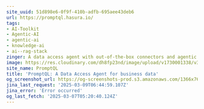 ```yaml
---
site_uuid: 51d898e6-0f9f-410b-adfb-695aee43deb6
url: https://promptql.hasura.io/
tags:
- AI-Toolkit
- Agentic-AI
- agentic-ai
- knowledge-ai
- ai--rag-stack
zinger: A data access agent with out-of-the-box connectors and agentic query planning.
image: https://res.cloudinary.com/dh8fp23nd/image/upload/v1730001338/v3-website/prompt-ql/promptql-og_nixyob.png
site_name: PromptQL
title: 'PromptQL: A Data Access Agent for business data'
og_screenshot_url: https://og-screenshots-prod.s3.amazonaws.com/1366x768/80/false/8eb08d85976924d7fe37f760a4f2ed816600886ada15028ebaf5996e78f4caee.jpeg
jina_last_request: '2025-03-09T06:44:59.107Z'
jina_error: 'Error occurred'
og_last_fetch: '2025-03-07T05:20:40.124Z'
---
```


